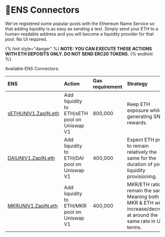 # 🔌ENS Connectors

We've registered some popular pools with the Ethereum Name Service so that adding liquidity is as easy as sending a text. Simply send your ETH to a human-readable address and you will become a liquidity provider for that pool. No UI required.

{% hint style="danger" %}
**NOTE: YOU CAN EXECUTE THESE ACTIONS WITH ETH DEPOSITS ONLY. DO NOT SEND ERC20 TOKENS.**
{% endhint %}

Available ENS Connectors:

| ENS | Action | Gas requirement | Strategy |
| :--- | :--- | :--- | :--- |
| [sETHUNIV1.ZapIN.eth](https://etherscan.io/address/0xd3eba712988df0f8a7e5073719a40ce4cbf60b33) | Add liquidity to ETH/sETH pool on Uniswap V1 | 800,000 | Keep ETH exposure while generating SNX rewards. |
| [DAIUNIV1.ZapIN.eth](https://etherscan.io/address/daiuniv1.zapin.eth) | Add liquidity to ETH/DAI pool on Uniswap V1 | 400,000 | Expect ETH price to remain relatively the same for the duration of your liquidity provisioning. |
| [MKRUNIV1.ZapIN.eth](https://etherscan.io/address/mkruniv1.zapin.eth) | Add liquidity to ETH/MKR pool on Uniswap V1 | 400,000 | MKR/ETH ratio will remain the same. Meaning both MKR & ETH will increase/decrease at around the same rate in USD terms.  |

